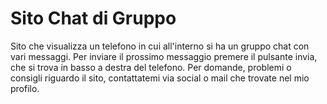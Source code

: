 # Sito Chat di Gruppo
Sito che visualizza un telefono in cui all'interno si ha un gruppo chat con vari messaggi. Per inviare il prossimo messaggio premere il pulsante invia, che si trova in basso a destra del telefono.
Per domande, problemi o consigli riguardo il sito, contattatemi via social o mail che trovate nel mio profilo. 
